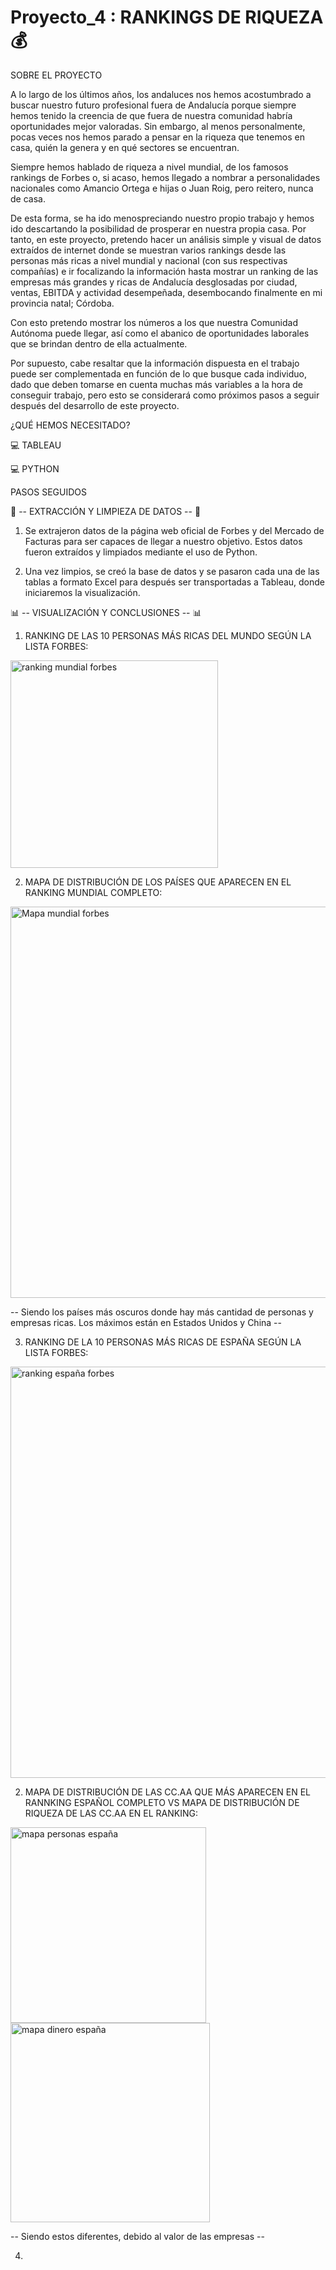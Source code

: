 # Proyecto_4 : RANKINGS DE RIQUEZA 💰

SOBRE EL PROYECTO

A lo largo de los últimos años, los andaluces nos hemos acostumbrado a buscar nuestro futuro profesional fuera de Andalucía porque siempre hemos tenido la creencia de que fuera de nuestra comunidad habría oportunidades mejor valoradas. Sin embargo, al menos personalmente, pocas veces nos hemos parado a pensar en la riqueza que tenemos en casa, quién la genera y en qué sectores se encuentran. 

Siempre hemos hablado de riqueza a nivel mundial, de los famosos rankings de Forbes o, si acaso, hemos llegado a nombrar a personalidades nacionales como Amancio Ortega e hijas o Juan Roig, pero reitero, nunca de casa.

De esta forma, se ha ido menospreciando nuestro propio trabajo y hemos ido descartando la posibilidad de prosperar en nuestra propia casa. Por tanto, en este proyecto, pretendo hacer un análisis simple y visual de datos extraídos de internet donde se muestran varios rankings desde las personas más ricas a nivel mundial y nacional (con sus respectivas compañías) e ir focalizando la información hasta mostrar un ranking de las empresas más grandes y ricas de Andalucía desglosadas por ciudad, ventas, EBITDA y actividad desempeñada, desembocando finalmente en mi provincia natal; Córdoba.

Con esto pretendo mostrar los números a los que nuestra Comunidad Autónoma puede llegar, así como el abanico de oportunidades laborales que se brindan dentro de ella actualmente. 

Por supuesto, cabe resaltar que la información dispuesta en el trabajo puede ser complementada en función de lo que busque cada individuo, dado que deben tomarse en cuenta muchas más variables a la hora de conseguir trabajo, pero esto se considerará como próximos pasos a seguir después del desarrollo de este proyecto. 

¿QUÉ HEMOS NECESITADO?

💻 TABLEAU

💻 PYTHON

PASOS SEGUIDOS 

🧹 -- EXTRACCIÓN Y LIMPIEZA DE DATOS --  🧹

1. Se extrajeron datos de la página web oficial de Forbes y del Mercado de Facturas para ser capaces de llegar a nuestro objetivo. Estos datos fueron extraídos y limpiados mediante el uso de Python. 


2. Una vez limpios, se creó la base de datos y se pasaron cada una de las tablas a formato Excel para después ser transportadas a Tableau, donde iniciaremos la visualización.

📊 -- VISUALIZACIÓN Y CONCLUSIONES -- 📊

1. RANKING DE LAS 10 PERSONAS MÁS RICAS DEL MUNDO SEGÚN LA LISTA FORBES:

<img width="332" alt="ranking mundial forbes" src="https://user-images.githubusercontent.com/115650089/203253493-573c0539-4f7c-4aea-9b22-b926368f7403.png">

2. MAPA DE DISTRIBUCIÓN DE LOS PAÍSES QUE APARECEN EN EL RANKING MUNDIAL COMPLETO:

<img width="626" alt="Mapa mundial forbes" src="https://user-images.githubusercontent.com/115650089/203253706-c054c8e1-99d3-4777-b63c-415af662b4d1.png">

-- Siendo los países más oscuros donde hay más cantidad de personas y empresas ricas. Los máximos están en Estados Unidos y China --

3. RANKING DE LA 10 PERSONAS MÁS RICAS DE ESPAÑA SEGÚN LA LISTA FORBES:

<img width="658" alt="ranking españa forbes" src="https://user-images.githubusercontent.com/115650089/203254022-bbe5435b-69f7-45d1-812e-d56c08aa6323.png">

2. MAPA DE DISTRIBUCIÓN DE LAS CC.AA QUE MÁS APARECEN EN EL RANNKING ESPAÑOL COMPLETO VS MAPA DE DISTRIBUCIÓN DE RIQUEZA DE LAS CC.AA EN EL RANKING:

<img width="313" alt="mapa personas españa" src="https://user-images.githubusercontent.com/115650089/203254363-451e532d-886f-46a7-a81b-5703a254df06.png">

<img width="319" alt="mapa dinero españa" src="https://user-images.githubusercontent.com/115650089/203254546-6e129550-1ce0-42c8-b895-943f51646c76.png">

-- Siendo estos diferentes, debido al valor de las empresas --

4. 




